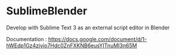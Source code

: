 SublimeBlender
==============

Develop with Sublime Text 3 as an external script editor in Blender

Documentation :
https://docs.google.com/document/d/1-hWEdp1Gz4zjyio7Hdc0ZnFXKNB6eusYITnuMI3n65M
